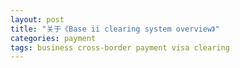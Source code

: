 ```yaml
---
layout: post
title: "关于《Base ii clearing system overview》"
categories: payment
tags: business cross-border payment visa clearing
---
```


